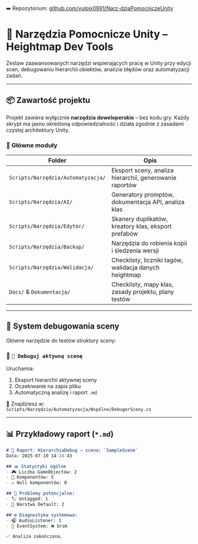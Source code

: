 ➡️ Repozytorium: [github.com/vulpix0991/Narz-dziaPomocniczeUnity](https://github.com/vulpix0991/Narz-dziaPomocniczeUnity)

# 🧠 Narzędzia Pomocnicze Unity – Heightmap Dev Tools

Zestaw zaawansowanych narzędzi wspierających pracę w Unity przy edycji scen, debugowaniu hierarchii obiektów, analizie błędów oraz automatyzacji zadań.

---

## 📦 Zawartość projektu

Projekt zawiera wyłącznie **narzędzia deweloperskie** – bez kodu gry. Każdy skrypt ma jasno określoną odpowiedzialność i działa zgodnie z zasadami czystej architektury Unity.

### 🔧 Główne moduły

| Folder | Opis |
|--------|------|
| `Scripts/Narzędzia/Automatyzacja/` | Eksport sceny, analiza hierarchii, generowanie raportów |
| `Scripts/Narzędzia/AI/` | Generatory promptów, dokumentacja API, analiza klas |
| `Scripts/Narzędzia/Edytor/` | Skanery duplikatów, kreatory klas, eksport prefabów |
| `Scripts/Narzędzia/Backup/` | Narzędzia do robienia kopii i śledzenia wersji |
| `Scripts/Narzędzia/Walidacja/` | Checklisty, liczniki tagów, walidacja danych heightmap |
| `Docs/` & `Dokumentacja/` | Checklisty, mapy klas, zasady projektu, plany testów |

---

## 🧪 System debugowania sceny

Główne narzędzie do testów struktury sceny:

### 🔹 `🧠 Debuguj aktywną scenę`

Uruchamia:
1. Eksport hierarchii aktywnej sceny
2. Oczekiwanie na zapis pliku
3. Automatyczną analizę i raport `.md`

🔁 Znajdziesz w:  
`Scripts/Narzędzia/Automatyzacja/Wspólne/DebugerSceny.cs`

---

## 📊 Przykładowy raport (`*.md`)

```markdown
# 🧪 Raport: HierarchiaDebug – scena: `SampleScene`
Data: 2025-07-10 14:24:43

## 📊 Statystyki ogólne
- 🎮 Liczba GameObjectów: 2
- 🧩 Komponentów: 5
- ⚠️ Null komponentów: 0

## 🚨 Problemy potencjalne:
- 🏷️ Untagged: 1
- 🧱 Warstwa Default: 2

## ⚙️ Diagnostyka systemowa:
- 🎧 AudioListener: 1
- 🧭 EventSystem: ❌ brak

✅ Analiza zakończona.
